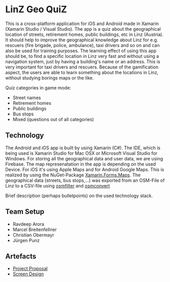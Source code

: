 # LinZ Geo QuiZ

This is a cross-platform application for iOS and Android made in Xamarin (Xamarin Studio / Visual Studio).
The app is a quiz about the geographical location of streets, retirement homes, public buildings, etc in Linz (Austria). It should help to improve the geographical knowledge about Linz for e.g. rescuers (fire brigade, police, ambulance), taxi drivers and so on and can also be used for training purposes.
The learning effect of using this app should be, to find a specific location in Linz very fast and without using a navigation system, just by having a building's name or an address. This is very important for taxi drivers and rescuers.
Because of the gamification aspect, the users are able to learn something about the locations in Linz, without studying borings maps or the like.

Quiz categories in game mode:
* Street names
* Retirement homes
* Public buildings
* Bus stops
* Mixed (questions out of all categories)

## Technology

The Android and iOS app is built by using Xamarin (C#). The IDE, which is being used is Xamarin Studio for Mac OSX or Microsoft Visual Studio for Windows.
For storing all the geographical data and user data, we are using Firebase.
The map represenatation in the app is depending on the used Device. For iOS it's using Apple Maps and for Android Google Maps. This is realized by using the NuGet-Package [Xamarin.Forms.Maps](https://www.nuget.org/packages/Xamarin.Forms.Maps).
The geographical data (streets, bus stops,...) was exported from an OSM-File of Linz to a CSV-file using [osmfilter](https://wiki.openstreetmap.org/wiki/Osmfilter) and [osmconvert](https://wiki.openstreetmap.org/wiki/Osmconvert)

Brief description (perhaps bulletpoints) on the used technology stack.

## Team Setup

* Ravdeep Arora
* Marcel Breitenfellner
* Christian Obermayr
* Jürgen Punz

## Artefacts

* [Project Proposal](documents/proposal.pdf)
* [Screen Design](documents/ScreenDesigns.bmpr)
<!--* [UI Sketches](documents/sketch-presentation.pdf), [MyBalsamiq](https://www.mybalsamiq.com)-->
<!--* [Peer Talk Slides](documents/peer-talk.pdf)-->
<!--* [Final Project Presentation](documents/final-presentation.pdf)-->
<!--* Code is living in `src`-->
<!--* [Project Video](https://www.youtube.com/embed/gGOXMWGVwDg)-->
<!--* [Project Poster](documents/poster.pdf)-->
